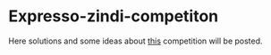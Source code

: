 # Expresso-zindi-competiton

Here solutions and some ideas about [this](https://zindi.africa/competitions/expresso-churn-prediction) competition will be posted.

